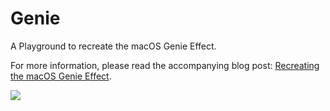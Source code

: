 # Genie

A Playground to recreate the macOS Genie Effect.

For more information, please read the accompanying blog post: [Recreating the macOS Genie Effect](https://harshil.net/blog/recreating-the-mac-genie-effect).

![](https://raw.github.com/HarshilShah/Genie/main/Resources/genie.gif)
